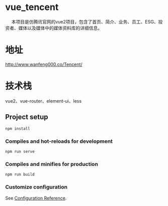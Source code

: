 # vue_tencent

&nbsp;&nbsp;&nbsp;&nbsp;   本项目是仿腾讯官网的vue2项目，包含了首页、简介、业务、员工、ESG、投资者、媒体以及媒体中的媒体资料库的详细信息。

# 地址
  http://www.wanfeng000.co/Tencent/

# 技术栈
  vue2、vue-router、element-ui、less

## Project setup
```
npm install
```

### Compiles and hot-reloads for development
```
npm run serve
```

### Compiles and minifies for production
```
npm run build
```

### Customize configuration
See [Configuration Reference](https://cli.vuejs.org/config/).

